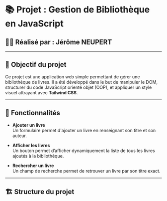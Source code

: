 # 📚 Projet : Gestion de Bibliothèque en JavaScript

## 🧑‍💻 Réalisé par : Jérôme NEUPERT

---

## 🎯 Objectif du projet

Ce projet est une application web simple permettant de gérer une bibliothèque de livres. Il a été développé dans le but de manipuler le DOM, structurer du code JavaScript orienté objet (OOP), et appliquer un style visuel attrayant avec **Tailwind CSS**.

---

## 🧩 Fonctionnalités

- **Ajouter un livre**  
  Un formulaire permet d'ajouter un livre en renseignant son titre et son auteur.

- **Afficher les livres**  
  Un bouton permet d’afficher dynamiquement la liste de tous les livres ajoutés à la bibliothèque.

- **Rechercher un livre**  
  Un champ de recherche permet de retrouver un livre par son titre exact.

---

## 🏗️ Structure du projet
